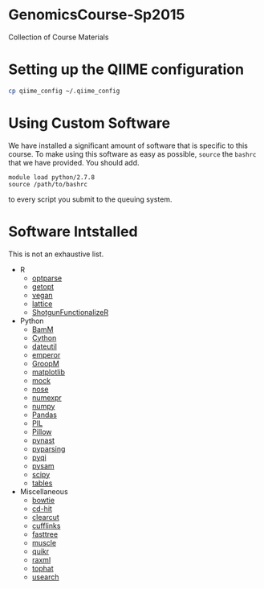 # GenomicsCourse-Sp2015
Collection of Course Materials

# Setting up the QIIME configuration 

```bash
cp qiime_config ~/.qiime_config 
```

# Using Custom Software 

We have installed a significant amount of software that is specific to this course. To make using this software as easy as possible, `source` the `bashrc` that we have provided. You should add.
```
module load python/2.7.8
source /path/to/bashrc
``` 
to every script you submit to the queuing system. 

# Software Intstalled 

This is not an exhaustive list. 

* R 
  - [optparse](http://cran.r-project.org/web/packages/optparse/index.html)
  - [getopt](http://cran.r-project.org/web/packages/getopt/index.html)
  - [vegan](http://cran.r-project.org/web/packages/vegan/index.html)
  - [lattice](http://cran.r-project.org/web/packages/lattice/index.html)
  - [ShotgunFunctionalizeR](http://shotgun.math.chalmers.se/)
* Python
  - [BamM](http://minillinim.github.io/BamM/)
  - [Cython](http://cython.org/)
  - [dateutil](https://labix.org/python-dateutil)
  - [emperor](http://biocore.github.io/emperor/)
  - [GroopM](http://minillinim.github.io/GroopM/)
  - [matplotlib](http://matplotlib.org/)
  - [mock](https://pypi.python.org/pypi/mock)
  - [nose](https://nose.readthedocs.org/en/latest/)
  - [numexpr](https://code.google.com/p/numexpr/)
  - [numpy](http://www.numpy.org/)
  - [Pandas](http://pandas.pydata.org/)
  - [PIL](http://www.pythonware.com/products/pil/)
  - [Pillow](https://pypi.python.org/pypi/Pillow/)
  - [pynast](https://github.com/biocore/pynast)
  - [pyparsing](http://pyparsing.wikispaces.com/)
  - [pyqi](https://pypi.python.org/pypi/pyqi/)
  - [pysam](https://code.google.com/p/pysam/)
  - [scipy](http://www.scipy.org/)
  - [tables](http://www.pytables.org/moin)
* Miscellaneous  
  - [bowtie](http://bowtie-bio.sourceforge.net/index.shtml)
  - [cd-hit](http://weizhongli-lab.org/cd-hit/)
  - [clearcut](http://www.mothur.org/wiki/Clearcut)
  - [cufflinks](http://cole-trapnell-lab.github.io/cufflinks/)
  - [fasttree](http://www.microbesonline.org/fasttree/)
  - [muscle](http://www.drive5.com/muscle/)
  - [quikr](https://github.com/EESI/quikr)
  - [raxml](http://sco.h-its.org/exelixis/software.html)
  - [tophat](http://ccb.jhu.edu/software/tophat/index.shtml)
  - [usearch](http://www.drive5.com/usearch/)
 

